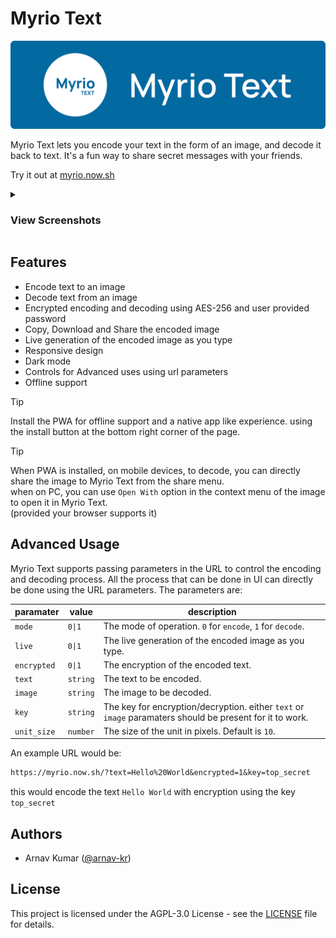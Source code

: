 Myrio Text
===
![Myrio Text Logo](https://github.com/arnav-kr/MyrioText/raw/main/assets/Banner.svg)

Myrio Text lets you encode your text in the form of an image, and decode it back to text. It's a fun way to share secret
messages with your friends.


Try it out at [myrio.now.sh](https://myrio.now.sh/)

<!-- accordian for screenshots, 2 section, desktop and mobile devices -->
<details>
  <summary>
    <h3>View Screenshots</h3>
  </summary>
  <div>
    <details>
      <summary>
        <h4>Desktop</h4>
      </summary>
      <div>
        <figure>
          <img src="https://github.com/arnav-kr/MyrioText/raw/main/public/assets/screenshots/screenshot-dark-wide-1.png" alt="Encrypting Data - Dark Theme"
            width="100%">
          <figcaption>Encrypting Data - Dark Theme</figcaption>
        </figure>
        <figure>
          <img src="https://github.com/arnav-kr/MyrioText/raw/main/public/assets/screenshots/screenshot-dark-wide-2.png" alt="Decrypting Data - Dark Theme"
            width="100%">
          <figcaption>Decrypting Data - Dark Theme</figcaption>
        </figure>
        <figure>
          <img src="https://github.com/arnav-kr/MyrioText/raw/main/public/assets/screenshots/screenshot-light-wide-1.png" alt="Encrypting Data - Light Theme"
            width="100%">
          <figcaption>Encrypting Data - Light Theme</figcaption>
        </figure>
        <figure>
          <img src="https://github.com/arnav-kr/MyrioText/raw/main/public/assets/screenshots/screenshot-light-wide-2.png" alt="Decrypting Data - Light Theme"
            width="100%">
          <figcaption>Decrypting Data - Light Theme</figcaption>
        </figure>
        <figure>
          <img src="https://github.com/arnav-kr/MyrioText/raw/main/public/assets/screenshots/screenshot-dark-wide-4.png" alt="Decoding Data - Dark Theme" width="100%">
          <figcaption>Decoding Data - Dark Theme</figcaption>
        </figure>
      </div>
    </details>
    <details>
      <summary>
        <h4>Mobile</h4>
      </summary>
      <div>
        <figure>
          <img src="https://github.com/arnav-kr/MyrioText/raw/main/public/assets/screenshots/screenshot-dark-narrow-1.png" alt="Encrypting Data - Dark Theme"
            width="100%">
          <figcaption>Encrypting Data - Dark Theme</figcaption>
        </figure>
        <figure>
          <img src="https://github.com/arnav-kr/MyrioText/raw/main/public/assets/screenshots/screenshot-dark-narrow-2.png" alt="Decrypting Data - Dark Theme"
            width="100%">
          <figcaption>Decrypting Data - Dark Theme</figcaption>
        </figure>
        <figure>
          <img src="https://github.com/arnav-kr/MyrioText/raw/main/public/assets/screenshots/screenshot-light-narrow-1.png" alt="Encrypting Data - Light Theme"
            width="100%">
          <figcaption>Encrypting Data - Light Theme</figcaption>
        </figure>
        <figure>
          <img src="https://github.com/arnav-kr/MyrioText/raw/main/public/assets/screenshots/screenshot-light-narrow-2.png" alt="Decrypting Data - Light Theme"
            width="100%">
          <figcaption>Decrypting Data - Light Theme</figcaption>
        </figure>
        <figure>
          <img src="https://github.com/arnav-kr/MyrioText/raw/main/public/assets/screenshots/screenshot-dark-narrow-4.png" alt="Decoding Data - Dark Theme"
            width="100%">
          <figcaption>Decoding Data - Dark Theme</figcaption>
        </figure>
      </div>
    </details>
  </div>
</details>


## Features
- Encode text to an image
- Decode text from an image
- Encrypted encoding and decoding using AES-256 and user provided password
- Copy, Download and Share the encoded image
- Live generation of the encoded image as you type
- Responsive design
- Dark mode
- Controls for Advanced uses using url parameters
- Offline support

> [!TIP]
> Install the PWA for offline support and a native app like experience. using the install button at the bottom right
corner of the page.

> [!TIP]
> When PWA is installed, on mobile devices, to decode, you can directly share the image to Myrio Text from the share
menu.\
> when on PC, you can use `Open With` option in the context menu of the image to open it in Myrio Text.\
> (provided your browser supports it)

## Advanced Usage
Myrio Text supports passing parameters in the URL to control the encoding and decoding process. All the process that can
be done in UI can directly be done using the URL parameters. The parameters are:

| paramater | value | description |
| --- | --- | --- |
| `mode` | `0\|1` | The mode of operation. `0` for `encode`, `1` for `decode`. |
| `live` | `0\|1` | The live generation of the encoded image as you type. |
| `encrypted` | `0\|1` | The encryption of the encoded text. |
| `text` | `string` | The text to be encoded. |
| `image` | `string` | The image to be decoded. |
| `key` | `string` | The key for encryption/decryption. either `text` or `image` paramaters should be present for it to work. |
| `unit_size` | `number` | The size of the unit in pixels. Default is `10`. |

An example URL would be:
```txt
https://myrio.now.sh/?text=Hello%20World&encrypted=1&key=top_secret
```
this would encode the text `Hello World` with encryption using the key `top_secret`

## Authors
- Arnav Kumar ([@arnav-kr](https://github.com/arnav-kr))

## License
This project is licensed under the AGPL-3.0 License - see the [LICENSE](https://github.com/arnav-kr/MyrioText/blob/main/LICENSE) file for details.
